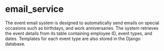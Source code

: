 # email_service
The event email system is designed to automatically send emails on special occasions such as birthdays, and work anniversaries. The system retrieves the event details from its table containing employee ID, event types, and dates. Templates for each event type are also stored in the Django database. 
